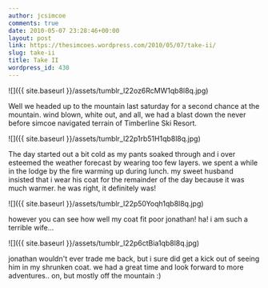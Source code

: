 ```yaml
---
author: jcsimcoe
comments: true
date: 2010-05-07 23:28:46+00:00
layout: post
link: https://thesimcoes.wordpress.com/2010/05/07/take-ii/
slug: take-ii
title: Take II
wordpress_id: 430
---
```


![]({{ site.baseurl }}/assets/tumblr_l22oz6RcMW1qb8l8q.jpg)




Well we headed up to the mountain last saturday for a second chance at the mountain. wind blown, white out, and all, we had a blast down the never before simcoe navigated terrain of Timberline Ski Resort.




![]({{ site.baseurl }}/assets/tumblr_l22p1rb51H1qb8l8q.jpg)




The day started out a bit cold as my pants soaked through and i over esteemed the weather forecast by wearing too few layers. we spent a while in the lodge by the fire warming up during lunch. my sweet husband insisted that i wear his coat for the remainder of the day because it was much warmer. he was right, it definitely was!




![]({{ site.baseurl }}/assets/tumblr_l22p50Yoqh1qb8l8q.jpg)




however you can see how well my coat fit poor jonathan! ha! i am such a terrible wife…




![]({{ site.baseurl }}/assets/tumblr_l22p6ctBia1qb8l8q.jpg)




jonathan wouldn't ever trade me back, but i sure did get a kick out of seeing him in my shrunken coat. we had a great time and look forward to more adventures.. on, but mostly off the mountain :)
